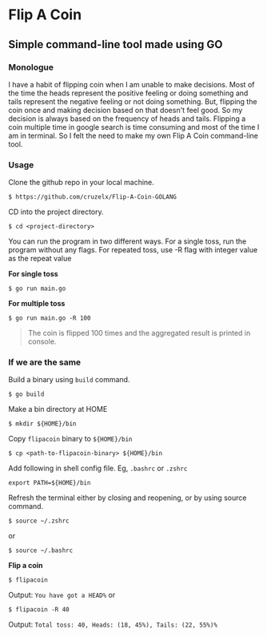 # Flip A Coin
## Simple command-line tool made using GO
### Monologue
I have a habit of flipping coin when I am unable to make decisions. Most of the time the heads represent the positive feeling or doing something and tails represent the negative feeling or not doing something. But, flipping the coin once and making decision based on that doesn't feel good. So my decision is always based on the frequency of heads and tails. Flipping a coin multiple time in google search is time consuming and most of the time I am in terminal. So I felt the need to make my own Flip A Coin command-line tool.

### Usage
Clone the github repo in your local machine.
```
$ https://github.com/cruzelx/Flip-A-Coin-GOLANG
```
CD into the project directory.
```
$ cd <project-directory>
```
You can run the program in two different ways. For a single toss, run the program without any flags. For repeated toss, use -R flag with integer value as the repeat value

**For single toss**
```
$ go run main.go
```

**For multiple toss**
```
$ go run main.go -R 100
```
> The coin is flipped 100 times and the aggregated result is printed in console.

### If we are the same
Build a binary using `build` command.
```
$ go build
```
Make a bin directory at HOME
```
$ mkdir ${HOME}/bin
```

Copy `flipacoin` binary to `${HOME}/bin`
```
$ cp <path-to-flipacoin-binary> ${HOME}/bin
```

Add following in shell config file. Eg, `.bashrc` or `.zshrc`

`export PATH=${HOME}/bin`

Refresh the terminal either by closing and reopening, or by using source command.
```
$ source ~/.zshrc
``` 
or
```
$ source ~/.bashrc
```

**Flip a coin**
```
$ flipacoin
```
Output: `You have got a HEAD%`
or 
```
$ flipacoin -R 40
```
Output: `Total toss: 40, Heads: (18, 45%), Tails: (22, 55%)%`


